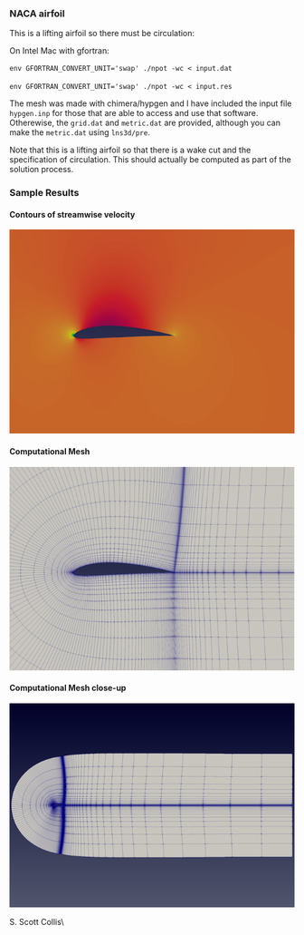 ### NACA airfoil

This is a lifting airfoil so there must be circulation:

On Intel Mac with gfortran:

    env GFORTRAN_CONVERT_UNIT='swap' ./npot -wc < input.dat

    env GFORTRAN_CONVERT_UNIT='swap' ./npot -wc < input.res

The mesh was made with chimera/hypgen and I have included the input file
`hypgen.inp` for those that are able to access and use that software.
Otherewise, the `grid.dat` and `metric.dat` are provided, although you
can make the `metric.dat` using `lns3d/pre`.

Note that this is a lifting airfoil so that there is a wake cut and the
specification of circulation.  This should actually be computed as part of
the solution process.

### Sample Results

#### Contours of streamwise velocity

![Streamwise velocity](https://github.com/sscollis/npot/blob/master/test/airfoil/u.png)

#### Computational Mesh

![Mesh](https://github.com/sscollis/npot/blob/master/test/airfoil/mesh.png)

#### Computational Mesh close-up

![Mesh](https://github.com/sscollis/npot/blob/master/test/airfoil/mesh-cu.png)

S. Scott Collis\
